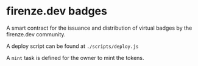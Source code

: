 # firenze.dev badges

A smart contract for the issuance and distribution of virtual badges by the firenze.dev community.

A deploy script can be found at `./scripts/deploy.js`

A `mint` task is defined for the owner to mint the tokens.
